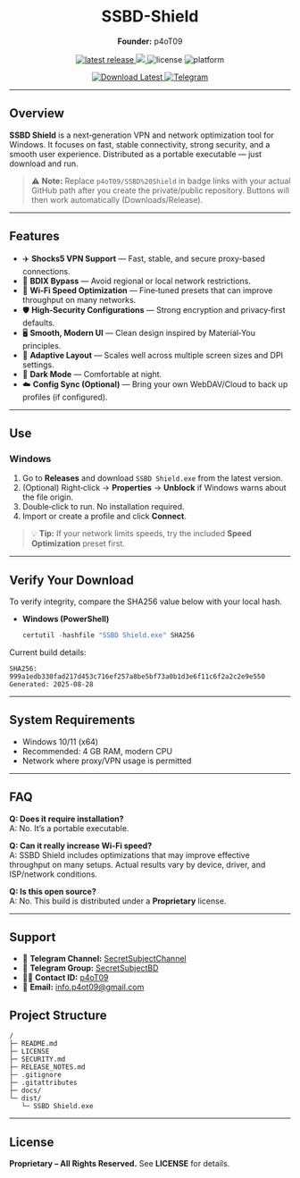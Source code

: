 <div align="center">

# SSBD-Shield

**Founder:** p4oT09

<!-- Badges (replace p4oT09/SSBD%20Shield after creating your GitHub repo) -->
<a href="https://github.com/p4oT09/SSBD%20Shield/releases/latest">
  <img src="https://img.shields.io/github/v/release/p4oT09/SSBD-Shield?style=for-the-badge" alt="latest release">
</a>
<a href="https://github.com/p4oT09/SSBD%20Shield/releases">
  <img src="https://img.shields.io/github/downloads/p4oT09/SSBD-Shield/total?style=for-the-badge">
</a>
<img src="https://img.shields.io/badge/license-Proprietary-informational?style=for-the-badge" alt="license">
<img src="https://img.shields.io/badge/platform-Windows-blue?style=for-the-badge" alt="platform">

<!-- CTA buttons -->
<p>
  <a href="https://github.com/p4oT09/SSBD%20Shield/releases/latest">
    <img src="https://img.shields.io/badge/⬇️%20Download-Latest-2ea44f?style=for-the-badge" alt="Download Latest">
  </a>
  <a href="https://t.me/SecretSubjectChannel" target="_blank">
    <img src="https://img.shields.io/badge/Telegram-Channel-28a8ea?style=for-the-badge&logo=telegram&logoColor=white" alt="Telegram">
  </a>
</p>

</div>

---

## Overview
**SSBD Shield** is a next‑generation VPN and network optimization tool for Windows. It focuses on fast, stable connectivity, strong security, and a smooth user experience. Distributed as a portable executable — just download and run.

> ⚠️ **Note:** Replace `p4oT09/SSBD%20Shield` in badge links with your actual GitHub path after you create the private/public repository. Buttons will then work automatically (Downloads/Release).

---

## Features
- ✈️ **Shocks5 VPN Support** — Fast, stable, and secure proxy-based connections.
- 🧭 **BDIX Bypass** — Avoid regional or local network restrictions.
- 🚀 **Wi‑Fi Speed Optimization** — Fine‑tuned presets that can improve throughput on many networks.
- 🛡️ **High‑Security Configurations** — Strong encryption and privacy‑first defaults.
- 🖥️ **Smooth, Modern UI** — Clean design inspired by Material‑You principles.
- 🎨 **Adaptive Layout** — Scales well across multiple screen sizes and DPI settings.
- 🌙 **Dark Mode** — Comfortable at night.
- ☁️ **Config Sync (Optional)** — Bring your own WebDAV/Cloud to back up profiles (if configured).

---

## Use
### Windows
1. Go to **Releases** and download `SSBD Shield.exe` from the latest version.
2. (Optional) Right‑click → **Properties** → **Unblock** if Windows warns about the file origin.
3. Double‑click to run. No installation required.
4. Import or create a profile and click **Connect**.

> 💡 **Tip:** If your network limits speeds, try the included **Speed Optimization** preset first.

---

## Verify Your Download
To verify integrity, compare the SHA256 value below with your local hash.

- **Windows (PowerShell)**
  ```powershell
  certutil -hashfile "SSBD Shield.exe" SHA256
  ```

Current build details:
```
SHA256: 999a1edb330fad217d453c716ef257a8be5bf73a0b1d3e6f11c6f2a2c2e9e550
Generated: 2025-08-28
```

---

## System Requirements
- Windows 10/11 (x64)
- Recommended: 4 GB RAM, modern CPU
- Network where proxy/VPN usage is permitted

---

## FAQ
**Q: Does it require installation?**  
A: No. It’s a portable executable.

**Q: Can it really increase Wi‑Fi speed?**  
A: SSBD Shield includes optimizations that may improve effective throughput on many setups. Actual results vary by device, driver, and ISP/network conditions.

**Q: Is this open source?**  
A: No. This build is distributed under a **Proprietary** license.

---


## Support
- 📢 **Telegram Channel:** [SecretSubjectChannel](https://t.me/SecretSubjectChannel)
- 👥 **Telegram Group:** [SecretSubjectBD](https://t.me/SecretSubjectBD)
- 🧑‍💻 **Contact ID:** [p4oT09](https://t.me/p4oT09)
- 📧 **Email:** info.p4ot09@gmail.com

## Project Structure
```
/
├─ README.md
├─ LICENSE
├─ SECURITY.md
├─ RELEASE_NOTES.md
├─ .gitignore
├─ .gitattributes
├─ docs/
└─ dist/
   └─ SSBD Shield.exe
```

---

## License
**Proprietary – All Rights Reserved.** See **LICENSE** for details.
